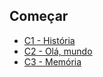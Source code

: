 ## Começar
  - [C1 - História](c1-history.md)
  - [C2 - Olá, mundo](c2-helloworld.md)
  - [C3 - Memória](c3-data.md)
